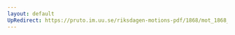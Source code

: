 ```yaml
---
layout: default
UpRedirect: https://pruto.im.uu.se/riksdagen-motions-pdf/1868/mot_1868__ak__55/mot_1868__ak__55-001.pdf
---
```

